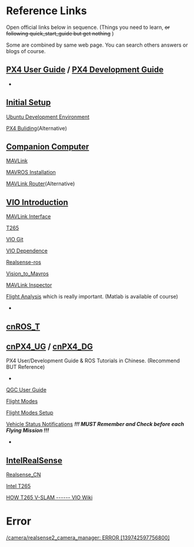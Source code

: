 # Reference Links
Open official links below in sequence.
(Things you need to learn, ~~or following quick_start_guide but get nothing~~ )

Some are combined by same web page. You can search others answers or blogs of course.



[PX4 User Guide](https://docs.px4.io/master/en/) / 
[PX4 Development Guide](https://dev.px4.io/v1.11_noredirect/en/)
-

-

[Initial Setup](https://docs.px4.io/master/en/dev_setup/config_initial.html)
-
[Ubuntu Development Environment](https://docs.px4.io/master/en/dev_setup/dev_env_linux_ubuntu.html)

[PX4 Buliding](https://docs.px4.io/master/en/dev_setup/building_px4.html)(Alternative)

[Companion Computer](https://docs.px4.io/master/en/companion_computer/pixhawk_companion.html)
-
[MAVLink](https://mavlink.io/en/)

[MAVROS Installation](https://docs.px4.io/master/en/ros/mavros_installation.html)

[MAVLink Router](https://github.com/mavlink-router/mavlink-router)(Alternative)

[VIO Introduction](https://docs.px4.io/master/en/computer_vision/visual_inertial_odometry.html)
-
[MAVLink Interface](https://docs.px4.io/master/en/ros/external_position_estimation.html#px4-mavlink-integration)

[T265](https://docs.px4.io/master/en/peripherals/camera_t265_vio.html)

[VIO Git](https://github.com/Auterion/VIO)

[VIO Dependence](https://github.com/IntelRealSense/librealsense)

[Realsense-ros](https://github.com/IntelRealSense/realsense-ros)

[Vision_to_Mavros](https://github.com/thien94/vision_to_mavros)


[MAVLink Inspector](https://docs.qgroundcontrol.com/master/en/analyze_view/mavlink_inspector.html)

[Flight Analysis](https://docs.px4.io/master/en/log/flight_log_analysis.html#flightplot) which is really important.
(Matlab is available of course)

-

[cnROS_T](http://wiki.ros.org/cn/ROS/Tutorials)
-
[cnPX4_UG](https://docs.px4.io/master/zh/) /
[cnPX4_DG](https://dev.px4.io/v1.11_noredirect/zh/)
-
PX4 User/Development Guide & ROS Tutorials in Chinese.
(Recommend BUT Reference)

-

[QGC User Guide](https://docs.qgroundcontrol.com/master/en/)

[ Flight Modes](https://docs.px4.io/master/en/flight_modes/)

[Flight Modes Setup](https://docs.qgroundcontrol.com/master/en/SetupView/FlightModes.html)

[Vehicle Status Notifications](https://docs.px4.io/master/en/getting_started/vehicle_status.html) ***!!! MUST Remember and Check before each Flying Mission !!!***



-
[IntelRealSense](https://github.com/IntelRealSense)
-

[Realsense_CN](https://www.intelrealsense.com/zh-hans/)

[Intel T265](https://www.intelrealsense.com/tracking-camera-t265/)

[HOW T265 V-SLAM ------ VIO Wiki](https://en.wikipedia.org/wiki/Visual_odometry)





# Error

[/camera/realsense2_camera_manager: ERROR [139742597756800]](https://github.com/IntelRealSense/realsense-ros/issues/1774)